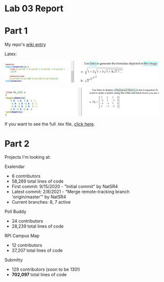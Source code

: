 # Lab 03 Report

# Part 1
My repo's [wiki entry](https://github.com/KKhaghani/oss-repo-template/wiki)

Latex:

![Question 3](img/latex3.PNG)

![Question 4](img/latex4.PNG)

If you want to see the full .tex file, [click here](lab3.tex).

# Part 2
Projects I'm looking at:

Exalendar
* 6 contributors
* 58,269 total lines of code
* First commit: 9/15/2020 - "Initial commit" by NatSR4
* Latest commit: 2/8/2021 - "Merge remote-tracking branch 'origin/master'" by NatSR4
* Current branches: 8, 7 active

Poll Buddy
* 24 contributors
* 28,239 total lines of code

RPI Campus Map
* 12 contributors
* 37,207 total lines of code

Submitty
* 129 contributors (soon to be 130!)
* **702,097** total lines of code
